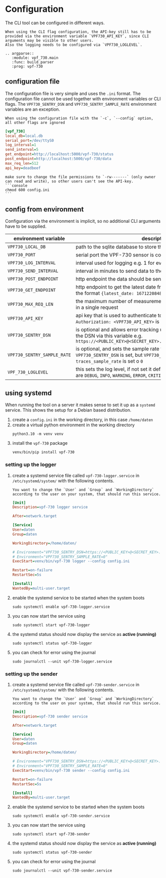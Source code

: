 # Configuration

The CLI tool can be configured in different ways.

```{note}
When using the CLI flag configuration, the API-key still has to be provided via the environment variable `VPF730_API_KEY`, since CLI arguments may be visible to other users.
Also the logging needs to be configured via `VPF730_LOGLEVEL`.
```

```{eval-rst}
.. argparse::
   :module: vpf_730.main
   :func: build_parser
   :prog: vpf-730
```

## configuration file

The configuration file is very simple and uses the `.ini` format. The configuration file cannot be used together with environment variables or CLI flags. The `VPF730_SENTRY_DSN` and `VPF730_SENTRY_SAMPLE_RATE` environment variables are an exception.

```{warning}
When using the configuration file with the `-c`, `--config` option, all other flags are ignored
```

```ini
[vpf_730]
local_db=local.db
serial_port=/dev/ttyS0
log_interval=1
send_interval=5
get_endpoint=http://localhost:5000/vpf-730/status
post_endpoint=http://localhost:5000/vpf-730/data
max_req_len=512
api_key=deadbeef
```

````{important}
make sure to change the file permissions to `-rw-------` (only owner can read and write), so other users can't see the API-key.
```console
chmod 600 config.ini
```
````

## config from environment

Configuration via the environment is implicit, so no additional CLI arguments have to be supplied.

| environment variable        | description                                                                                                                                                                                  |
| --------------------------- | -------------------------------------------------------------------------------------------------------------------------------------------------------------------------------------------- |
| `VPF730_LOCAL_DB`           | path to the sqlite database to store the measurements locally                                                                                                                                |
| `VPF730_PORT`               | serial port the VPF-730 sensor is connected to                                                                                                                                               |
| `VPF730_LOG_INTERVAL`       | interval used for logging e.g. 1 for every minute                                                                                                                                            |
| `VPF730_SEND_INTERVAL`      | interval in minutes to send data to the endpoint                                                                                                                                             |
| `VPF730_POST_ENDPOINT`      | http endpoint the data should be send to                                                                                                                                                     |
| `VPF730_GET_ENDPOINT`       | http endpoint to get the latest date from, the response should have the format `{latest_date: 1671220848}`                                                                                   |
| `VPF730_MAX_REQ_LEN`        | the maximum number of measurements that are allowed to be send in a single request                                                                                                           |
| `VPF730_API_KEY`            | api key that is used to authenticate to the API endpoint. A header `Authorization: <VPF730_API_KEY>` is set on the `POST` request                                                            |
| `VPF730_SENTRY_DSN`         | is optional and allows error tracking using [sentry.io](https://sentry.io). You can provide the DSN via this variable e.g. `https://<PUBLIC_KEY>@<SECRET_KEY>.ingest.sentry.io/<PROJECT_ID>` |
| `VPF730_SENTRY_SAMPLE_RATE` | is optional, and sets the sample rate for transactions, if `VPF730_SENTRY_DSN` is set, but `VPF730_SENTRY_SAMPLE_RATE` is not, the `traces_sample_rate` is set o `0`                         |
| `VPF_730_LOGLEVEL`          | this sets the log level, if not set it defaults to `ERROR`. Possible options are `DEBUG`, `INFO`, `WARNING`, `ERROR`, `CRITICAL`                                                             |

## using systemd

When running the tool on a server it makes sense to set it up as a `systemd` service.
This shows the setup for a Debian based distribution.

1. create a `config.ini` in the working directory, in this case `/home/daten`
1. create a virtual python environment in the working directory
   ```console
   python3.10 -m venv venv
   ```
1. install the `vpf-730` package
   ```console
   venv/bin/pip install vpf-730
   ```

### setting up the logger

1. create a systemd service file called `vpf-730-logger.service` in `/etc/systemd/system/` with the following contents.

   ```{important}
   You want to change the `User` and `Group` and `WorkingDirectory` according to the user on your system, that should run this service.
   ```

   ```ini
   [Unit]
   Description=vpf-730 logger service

   After=network.target

   [Service]
   User=daten
   Group=daten

   WorkingDirectory=/home/daten/

   # Environment="VPF730_SENTRY_DSN=https://<PUBLIC_KEY>@<SECRET_KEY>.ingest.sentry.io/<PROJECT_ID>"
   # Environment="VPF730_SENTRY_SAMPLE_RATE=0"
   ExecStart=venv/bin/vpf-730 logger --config config.ini

   Restart=on-failure
   RestartSec=5s

   [Install]
   WantedBy=multi-user.target
   ```

1. enable the systemd service to be started when the system boots

   ```console
   sudo systemctl enable vpf-730-logger.service
   ```

1. you can now start the service using

   ```console
   sudo systemctl start vpf-730-logger
   ```

1. the systemd status should now display the service as **active (running)**

   ```console
   sudo systemctl status vpf-730-logger
   ```

1. you can check for error using the journal
   ```console
   sudo journalctl --unit vpf-730-logger.service
   ```

### setting up the sender

1. create a systemd service file called `vpf-730-sender.service` in `/etc/systemd/system/` with the following contents.

   ```{important}
   You want to change the `User` and `Group` and `WorkingDirectory` according to the user on your system, that should run this service.
   ```

   ```ini
   [Unit]
   Description=vpf-730 sender service

   After=network.target

   [Service]
   User=daten
   Group=daten

   WorkingDirectory=/home/daten/

   # Environment="VPF730_SENTRY_DSN=https://<PUBLIC_KEY>@<SECRET_KEY>.ingest.sentry.io/<PROJECT_ID>"
   # Environment="VPF730_SENTRY_SAMPLE_RATE=0"
   ExecStart=venv/bin/vpf-730 sender --config config.ini

   Restart=on-failure
   RestartSec=5s

   [Install]
   WantedBy=multi-user.target
   ```

1. enable the systemd service to be started when the system boots

   ```console
   sudo systemctl enable vpf-730-sender.service
   ```

1. you can now start the service using

   ```console
   sudo systemctl start vpf-730-sender
   ```

1. the systemd status should now display the service as **active (running)**

   ```console
   sudo systemctl status vpf-730-sender
   ```

1. you can check for error using the journal
   ```console
   sudo journalctl --unit vpf-730-sender.service
   ```
